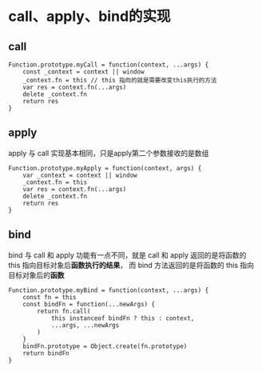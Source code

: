 # call、apply、bind的实现

## call

```
Function.prototype.myCall = function(context, ...args) {
    const _context = context || window
    _context.fn = this // this 指向的就是需要改变this执行的方法
    var res = context.fn(...args)
    delete _context.fn
    return res
}
```

## apply
apply 与 call 实现基本相同，只是apply第二个参数接收的是数组
```
Function.prototype.myApply = function(context, args) {
    var _context = context || window
    _context.fn = this
    var res = context.fn(...args)
    delete _context.fn
    return res
}
```

## bind

bind 与 call 和 apply 功能有一点不同，就是 call 和 apply 返回的是将函数的 this 指向目标对象后**函数执行的结果**，
而 bind 方法返回的是将函数的 this 指向目标对象后的**函数**

```
Function.prototype.myBind = function(context, ...args) {
    const fn = this
    const bindFn = function(...newArgs) {
        return fn.call(
            this instanceof bindFn ? this : context,
            ...args, ...newArgs
        )
    }
    bindFn.prototype = Object.create(fn.prototype)
    return bindFn
}
```